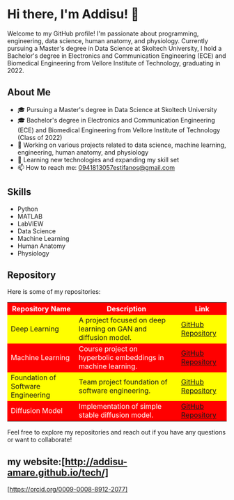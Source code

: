 # Hi there, I'm Addisu! 👋

Welcome to my GitHub profile! I'm passionate about programming, engineering, data science, human anatomy, and physiology. Currently pursuing a Master's degree in Data Science at Skoltech University, I hold a Bachelor's degree in Electronics and Communication Engineering (ECE) and Biomedical Engineering from Vellore Institute of Technology, graduating in 2022.

## About Me

- 🎓 Pursuing a Master's degree in Data Science at Skoltech University
- 🎓 Bachelor's degree in Electronics and Communication Engineering (ECE) and Biomedical Engineering from Vellore Institute of Technology (Class of 2022)
- 💼 Working on various projects related to data science, machine learning, engineering, human anatomy, and physiology
- 🌱 Learning new technologies and expanding my skill set
- 📫 How to reach me: [0941813057estifanos@gmail.com](mailto:0941813057estifanos@gmail.com)

## Skills

- Python
- MATLAB
- LabVIEW
- Data Science
- Machine Learning
- Human Anatomy
- Physiology

## Repository

Here is  some of my repositories:
<table>
  <tr>
    <th style="background-color: #ff0000; color: white;">Repository Name</th>
    <th style="background-color: #ff0000; color: white;">Description</th>
    <th style="background-color: #ff0000; color: white;">Link</th>
  </tr>
  <tr>
    <td style="background-color: #ffff00;">Deep Learning</td>
    <td style="background-color: #ffff00;">A project focused on deep learning on GAN and diffusion model.</td>
    <td style="background-color: #ffff00;"><a href="https://github.com/Addisu-Amare/deep_learning_project">GitHub Repository</a></td>
  </tr>
  <tr>
    <td style="background-color: #ff0000; color: white;">Machine Learning</td>
    <td style="background-color: #ff0000; color: white;">Course project on hyperbolic embeddings in machine learning.</td>
    <td style="background-color: #ff0000; color: white;"><a href="https://github.com/Addisu-Amare/HyperbolicEmbeddingsMLcourse">GitHub Repository</a></td>
  </tr>
  <tr>
    <td style="background-color: #ffff00;">Foundation of Software Engineering</td>
    <td style="background-color: #ffff00;">Team project foundation of software engineering.</td>
    <td style="background-color: #ffff00;"><a href="https://github.com/Addisu-Amare/fse4ai_team4_project">GitHub Repository</a></td>
  </tr>
  <tr>
    <td style="background-color: #ff0000; color: white;">Diffusion Model</td>
    <td style="background-color: #ff0000; color: white;">Implementation of simple stable diffusion model.</td>
    <td style="background-color: #ff0000; color: white;"><a href="https://github.com/Addisu-Amare/diffusion_model">GitHub Repository</a></td>
  </tr>
</table>

Feel free to explore my repositories and reach out if you have any questions or want to collaborate!

## my website:[http://addisu-amare.github.io/tech/]
[https://orcid.org/0009-0008-8912-2077]

